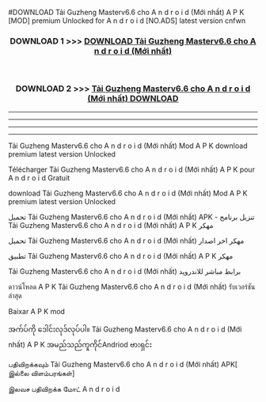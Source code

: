 #DOWNLOAD Tải Guzheng Masterv6.6 cho A n d r o i d (Mới nhất) A P K [MOD] premium Unlocked for A n d r o i d [NO.ADS] latest version cnfwn



<div align="center">

<h3>DOWNLOAD 1 >>> <a href="https://teeasianyam.web.app?sq=Tải Guzheng Masterv6.6 cho A n d r o i d (Mới nhất)">DOWNLOAD Tải Guzheng Masterv6.6 cho A n d r o i d (Mới nhất) </a></h3><br>

<h3>DOWNLOAD 2 >>> <a href="https://teeasianyam.web.app?sq=Tải Guzheng Masterv6.6 cho A n d r o i d (Mới nhất) ">Tải Guzheng Masterv6.6 cho A n d r o i d (Mới nhất)  DOWNLOAD </a></h3>

</div>


----------------------------------------------------------

----------------------------------------------------------

----------------------------------------------------------

----------------------------------------------------------


Tải Guzheng Masterv6.6 cho A n d r o i d (Mới nhất)  Mod A P K download premium latest version Unlocked

Télécharger Tải Guzheng Masterv6.6 cho A n d r o i d (Mới nhất)  A P K pour A n d r o i d Gratuit

download Tải Guzheng Masterv6.6 cho A n d r o i d (Mới nhất)  Mod A P K premium latest version Unlocked

تحميل Tải Guzheng Masterv6.6 cho A n d r o i d (Mới nhất)  APK - تنزيل برنامج Tải Guzheng Masterv6.6 cho A n d r o i d (Mới nhất)  A P K مهكر

تحميل Tải Guzheng Masterv6.6 cho A n d r o i d (Mới nhất)  مهكر اخر اصدار

تطبيق Tải Guzheng Masterv6.6 cho A n d r o i d (Mới nhất)  A P K مهكر

Tải Guzheng Masterv6.6 cho A n d r o i d (Mới nhất)  برابط مباشر للاندرويد

ดาวน์โหลด A P K Tải Guzheng Masterv6.6 cho A n d r o i d (Mới nhất)  รับเวอร์ชันล่าสุด

Baixar A P K mod

အက်ပ်ကို ဒေါင်းလုဒ်လုပ်ပါ။ Tải Guzheng Masterv6.6 cho A n d r o i d (Mới nhất)  A P K အမည်သည်ကူကိုင်Andriod ဗားရှင်း

பதிவிறக்கவும் Tải Guzheng Masterv6.6 cho A n d r o i d (Mới nhất)  APK[ இல்லை விளம்பரங்கள்] 
 
இலவச பதிவிறக்க மோட் A n d r o i d



